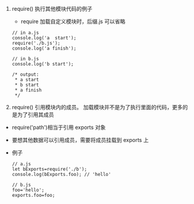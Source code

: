 1. require() 执行其他模块代码的例子

   - require 加载自定义模块时，后缀.js 可以省略

   ```JS
   // in a.js
   console.log('a  start');
   require('./b.js');
   console.log('a finish');

   // in b.js
   console.log('b start');

   /* output:
    * a start
    * b start
    * a finish
    */
   ```

2. require() 引用模块内的成员。 加载模块并不是为了执行里面的代码，更多的是为了引用其成员

- require('path')相当于引用 exports 对象
- 要想其他数据可以引用成员，需要将成员挂载到 exports 上
- 例子

  ```JS
  // a.js
  let bExports=require('./b');
  console.log(bExports.foo); // 'hello'

  // b.js
  foo='hello';
  exports.foo=foo;
  ```
